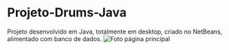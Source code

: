 # Projeto-Drums-Java
Projeto desenvolvido em Java, totalmente em desktop, criado no NetBeans, alimentado com banco de dados.
![Foto página principal](https://user-images.githubusercontent.com/60441412/74672940-07200900-518d-11ea-9061-7c97eb606a32.jpg)
